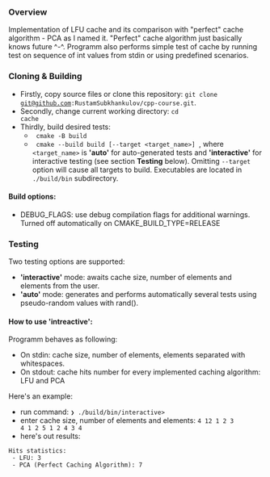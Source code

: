 ### Overview
Implementation of LFU cache and its comparison with "perfect" cache algorithm - PCA as I named it. "Perfect" cache algorithm just basically knows future ^-^. Programm also performs simple test of cache by running test on sequence of int values from stdin or using predefined scenarios. 

### Cloning & Building
 - Firstly, copy source files or clone this repository: <code>git clone git@github.com:RustamSubkhankulov/cpp-course.git</code>.
 - Secondly, change current working directory: 
 <code>cd cache</code>
 - Thirdly, build desired tests:
   - <code> cmake -B build </code>
   - <code> cmake --build build [--target <target_name>] </code>, where <code><target_name></code> is <b>'auto'</b> for auto-generated tests and <b>'interactive'</b> for interactive testing (see section <b>Testing</b> below).
   Omitting <code>--target</code> option will cause all targets to build. 
   Executables are located in <code>./build/bin</code> subdirectory.

#### Build options:
- DEBUG_FLAGS: use debug compilation flags for additional warnings. Turned off automatically on CMAKE_BUILD_TYPE=RELEASE

### Testing
Two testing options are supported:
 - <b>'interactive'</b> mode: awaits cache size, number of elements and elements from the user.
 - <b>'auto'</b> mode: generates and performs automatically several tests using pseudo-random values with rand().

#### How to use <b>'intreactive'</b>:
Programm behaves as following:
 - On stdin: cache size, number of elements, elements separated with whitespaces.
 - On stdout: cache hits number for every implemented caching algorithm: LFU and PCA

Here's an example:
- run command: <code>❯ ./build/bin/interactive> </code>
- enter cache size, number of elements and elements: <code>4 12 1 2 3 4 1 2 5 1 2 4 3 4</code>
- here's out results:
<div><code>Hits statistics:
 - LFU: 3
 - PCA (Perfect Caching Algorithm): 7</code></div>
